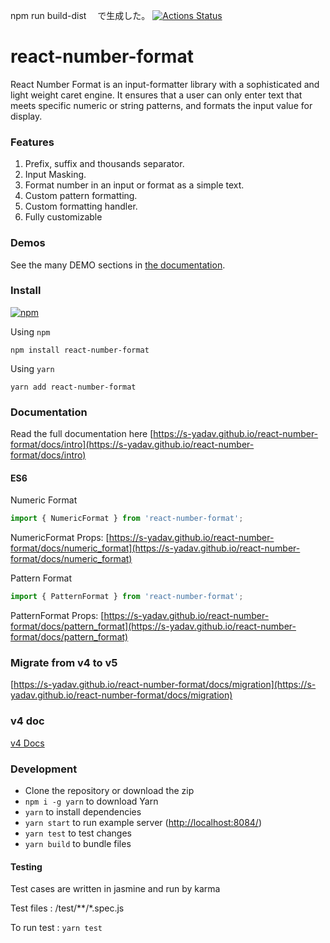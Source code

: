 npm run build-dist 　で生成した。
[![Actions Status](https://github.com/s-yadav/react-number-format/workflows/CI/badge.svg)](https://github.com/s-yadav/react-number-format/actions)

# react-number-format

React Number Format is an input-formatter library with a sophisticated and light weight caret engine. It ensures that a user can only enter text that meets specific numeric or string patterns, and formats the input value for display.

### Features

1. Prefix, suffix and thousands separator.
1. Input Masking.
1. Format number in an input or format as a simple text.
1. Custom pattern formatting.
1. Custom formatting handler.
1. Fully customizable

### Demos

See the many DEMO sections in [the documentation](https://s-yadav.github.io/react-number-format/docs/props).

### Install

[![npm](https://img.shields.io/npm/dm/react-number-format.svg)](https://www.npmjs.com/package/react-number-format)

Using `npm`

```
npm install react-number-format
```

Using `yarn`

```
yarn add react-number-format
```

### Documentation

Read the full documentation here
[https://s-yadav.github.io/react-number-format/docs/intro](https://s-yadav.github.io/react-number-format/docs/intro)

#### ES6

Numeric Format

```js
import { NumericFormat } from 'react-number-format';
```

NumericFormat Props: [https://s-yadav.github.io/react-number-format/docs/numeric_format](https://s-yadav.github.io/react-number-format/docs/numeric_format)

Pattern Format

```js
import { PatternFormat } from 'react-number-format';
```

PatternFormat Props: [https://s-yadav.github.io/react-number-format/docs/pattern_format](https://s-yadav.github.io/react-number-format/docs/pattern_format)

### Migrate from v4 to v5

[https://s-yadav.github.io/react-number-format/docs/migration](https://s-yadav.github.io/react-number-format/docs/migration)

### v4 doc

[v4 Docs](https://github.com/s-yadav/react-number-format/blob/master/documentation/v4.md)

### Development

- Clone the repository or download the zip
- `npm i -g yarn` to download Yarn
- `yarn` to install dependencies
- `yarn start` to run example server (<http://localhost:8084/>)
- `yarn test` to test changes
- `yarn build` to bundle files

#### Testing

Test cases are written in jasmine and run by karma

Test files : /test/\*\*/\*.spec.js

To run test : `yarn test`
